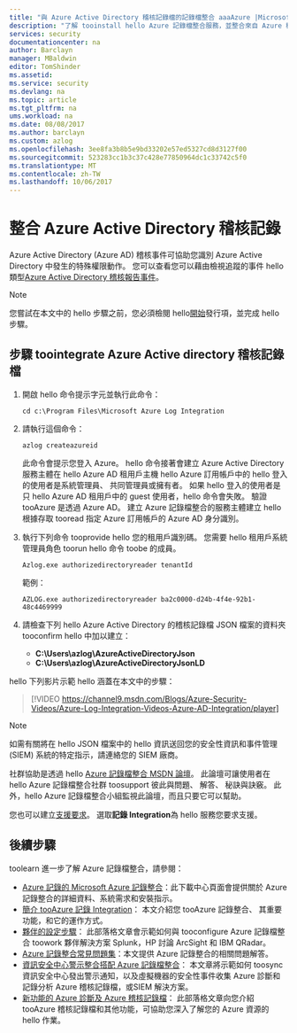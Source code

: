 ```yaml
---
title: "與 Azure Active Directory 稽核記錄檔的記錄檔整合 aaaAzure |Microsoft 文件"
description: "了解 tooinstall hello Azure 記錄檔整合服務，並整合來自 Azure 稽核記錄檔記錄檔"
services: security
documentationcenter: na
author: Barclayn
manager: MBaldwin
editor: TomShinder
ms.assetid: 
ms.service: security
ms.devlang: na
ms.topic: article
ms.tgt_pltfrm: na
ums.workload: na
ms.date: 08/08/2017
ms.author: barclayn
ms.custom: azlog
ms.openlocfilehash: 3ee8fa3b8b5e9bd33202e57ed5327cd8d3127f00
ms.sourcegitcommit: 523283cc1b3c37c428e77850964dc1c33742c5f0
ms.translationtype: MT
ms.contentlocale: zh-TW
ms.lasthandoff: 10/06/2017
---
```

# <a name="integrate-azure-active-directory-audit-logs"></a>整合 Azure Active Directory 稽核記錄

Azure Active Directory (Azure AD) 稽核事件可協助您識別 Azure Active Directory 中發生的特殊權限動作。 您可以查看您可以藉由檢視追蹤的事件 hello 類型[Azure Active Directory 稽核報告事件](/active-directory/active-directory-reporting-audit-events#list-of-audit-report-events.md)。

> [!NOTE]
> 您嘗試在本文中的 hello 步驟之前，您必須檢閱 hello[開始](security-azure-log-integration-get-started.md)發行項，並完成 hello 步驟。

## <a name="steps-toointegrate-azure-active-directory-audit-logs"></a>步驟 toointegrate Azure Active directory 稽核記錄檔

1. 開啟 hello 命令提示字元並執行此命令：

   ``cd c:\Program Files\Microsoft Azure Log Integration``

2. 請執行這個命令： 
 
   ``azlog createazureid``

   此命令會提示您登入 Azure。 hello 命令接著會建立 Azure Active Directory 服務主體在 hello Azure AD 租用戶主機 hello Azure 訂用帳戶中的 hello 登入的使用者是系統管理員、 共同管理員或擁有者。 如果 hello 登入的使用者是只 hello Azure AD 租用戶中的 guest 使用者，hello 命令會失敗。 驗證 tooAzure 是透過 Azure AD。 建立 Azure 記錄檔整合的服務主體建立 hello 根據存取 tooread 指定 Azure 訂用帳戶的 Azure AD 身分識別。

3. 執行下列命令 tooprovide hello 您的租用戶識別碼。 您需要 hello 租用戶系統管理員角色 toorun hello 命令 toobe 的成員。

   ``Azlog.exe authorizedirectoryreader tenantId``

   範例：

   ``AZLOG.exe authorizedirectoryreader ba2c0000-d24b-4f4e-92b1-48c4469999``

4. 請檢查下列 hello Azure Active Directory 的稽核記錄檔 JSON 檔案的資料夾 tooconfirm hello 中加以建立：

   * **C:\Users\azlog\AzureActiveDirectoryJson**
   * **C:\Users\azlog\AzureActiveDirectoryJsonLD**

hello 下列影片示範 hello 涵蓋在本文中的步驟：

> [!VIDEO https://channel9.msdn.com/Blogs/Azure-Security-Videos/Azure-Log-Integration-Videos-Azure-AD-Integration/player]


> [!NOTE]
> 如需有關將在 hello JSON 檔案中的 hello 資訊送回您的安全性資訊和事件管理 (SIEM) 系統的特定指示，請連絡您的 SIEM 廠商。

社群協助是透過 hello [Azure 記錄檔整合 MSDN 論壇](https://social.msdn.microsoft.com/Forums/office/home?forum=AzureLogIntegration)。 此論壇可讓使用者在 hello Azure 記錄檔整合社群 toosupport 彼此與問題、 解答、 秘訣與訣竅。 此外，hello Azure 記錄檔整合小組監視此論壇，而且只要它可以幫助。

您也可以建立[支援要求](../azure-supportability/how-to-create-azure-support-request.md)。 選取**記錄 Integration**為 hello 服務您要求支援。

## <a name="next-steps"></a>後續步驟
toolearn 進一步了解 Azure 記錄檔整合，請參閱：

* [Azure 記錄的 Microsoft Azure 記錄整合](https://www.microsoft.com/download/details.aspx?id=53324)：此下載中心頁面會提供關於 Azure 記錄整合的詳細資料、系統需求和安裝指示。
* [簡介 tooAzure 記錄 Integration](security-azure-log-integration-overview.md)： 本文介紹您 tooAzure 記錄整合、 其重要功能，和它的運作方式。
* [夥伴的設定步驟](https://blogs.msdn.microsoft.com/azuresecurity/2016/08/23/azure-log-siem-configuration-steps/)： 此部落格文章會示範如何與 tooconfigure Azure 記錄檔整合 toowork 夥伴解決方案 Splunk，HP 討論 ArcSight 和 IBM QRadar。
* [Azure 記錄整合常見問題集](security-azure-log-integration-faq.md)：本文提供 Azure 記錄整合的相關問題解答。
* [資訊安全中心警示整合搭配 Azure 記錄檔整合](../security-center/security-center-integrating-alerts-with-log-integration.md)： 本文章將示範如何 toosync 資訊安全中心發出警示通知，以及虛擬機器的安全性事件收集 Azure 診斷和記錄分析 Azure 稽核記錄檔，或SIEM 解決方案。
* [新功能的 Azure 診斷及 Azure 稽核記錄檔](https://azure.microsoft.com/blog/new-features-for-azure-diagnostics-and-azure-audit-logs/)： 此部落格文章向您介紹 tooAzure 稽核記錄檔和其他功能，可協助您深入了解您的 Azure 資源的 hello 作業。
